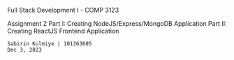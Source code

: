 Full Stack Development I - COMP 3123

Assignment 2 
Part I: Creating NodeJS/Express/MongoDB Application
Part II: Creating ReactJS Frontend Application

    Sabirin Kulmiye | 101363605
    Dec 3, 2023
